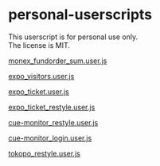 # personal-userscripts

This userscript is for personal use only.  
The license is MIT.

[monex_fundorder_sum.user.js](https://raw.githubusercontent.com/hachiman-oct/personal-userscripts/main/monex/monex_fundorder_sum.user.js)

[expo_visitors.user.js](https://raw.githubusercontent.com/hachiman-oct/personal-userscripts/main/expo/expo_visitors.user.js)

[expo_ticket.user.js](https://raw.githubusercontent.com/hachiman-oct/personal-userscripts/main/expo/expo_ticket.user.js)

[expo_ticket_restyle.user.js](https://raw.githubusercontent.com/hachiman-oct/personal-userscripts/main/expo/expo_ticket_restyle.user.js)

[cue-monitor_restyle.user.js](https://raw.githubusercontent.com/hachiman-oct/personal-userscripts/main/cue-monitor/cue-monitor_restyle.user.js)

[cue-monitor_login.user.js](https://raw.githubusercontent.com/hachiman-oct/personal-userscripts/main/cue-monitor/cue-monitor_login.user.js)

[tokopo_restyle.user.js](https://raw.githubusercontent.com/hachiman-oct/personal-userscripts/main/restyle/tokopo_restyle.user.js)